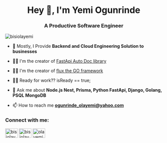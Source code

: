 <h1 align="center">Hey 👋, I'm Yemi Ogunrinde</h1>
<h3 align="center"> A Productive Software Engineer</h3>

<p align="left"> <img src="https://komarev.com/ghpvc/?username=bisiolayemi&label=Profile%20views&color=0e75b6&style=flat" alt="bisiolayemi" /> </p>


- 👯 Mostly, I Provide **Backend and Cloud Engineering Solution to businesses**

- 👨‍💻 I'm the creator of <a href="https://pypi.org/project/fastapi-autodoc/">FastApi Auto Doc library</a>

- 👨‍💻 I'm the creator of <a href="https://goflux.online"> flux the GO framework </a>

- 👨‍💻 Ready for work?? isReady == true;

- 💬 Ask me about **Node.js Nest, Prisma, Python FastApi, Django, Golang, PSQL MongoDB**

- 📫 How to reach me **ogunrinde_olayemi@yahoo.com**

<h3 align="left">Connect with me:</h3>
<p align="left">
<a href="https://dev.to/bisiolayemi" target="blank"><img align="center" src="https://raw.githubusercontent.com/rahuldkjain/github-profile-readme-generator/master/src/images/icons/Social/devto.svg" alt="bisiolayemi" height="30" width="40" /></a>
<a href="https://twitter.com/bisiolayemi1" target="blank"><img align="center" src="https://raw.githubusercontent.com/rahuldkjain/github-profile-readme-generator/master/src/images/icons/Social/twitter.svg" alt="bisiolayemi1" height="30" width="40" /></a>
<a href="https://linkedin.com/in/yemiogunrinde" target="blank"><img align="center" src="https://raw.githubusercontent.com/rahuldkjain/github-profile-readme-generator/master/src/images/icons/Social/linked-in-alt.svg" alt="olayemi-ogunrinde" height="30" width="40" /></a>
</p>

